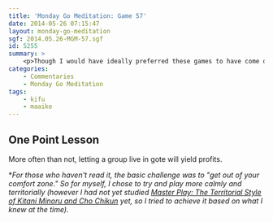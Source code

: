 ```yaml
---
title: 'Monday Go Meditation: Game 57'
date: 2014-05-26 07:15:47
layout: monday-go-meditation
sgf: 2014.05.26-MGM-57.sgf
id: 5255
summary: >
	<p>Though I would have ideally preferred these games to have come out during the month of April, I'm happy to finally feature my games from <a href="http://www.thegochallenge.blogspot.com.au/2014/04/april-challenge.html">Maaike's April's Challenge</a>.* This game was Game #1 for Maaike's April's Challenge. Though this might seem like an aggressive game, I think that I was successful in learning to curb my bloodlust and let White live instead of killing and instead taking large profit in the center. Hopefully you'll agree. Enjoy!</p>
categories:
	- Commentaries
	- Monday Go Meditation
tags:
	- kifu
	- maaike
---
```


## One Point Lesson

More often than not, letting a group live in gote will yield profits.

*_For those who haven't read it, the basic challenge was to "get out of your comfort zone." So for myself, I chose to try and play more calmly and territorially (however I had not yet studied [Master Play: The Territorial Style of Kitani Minoru and Cho Chikun](http://www.slateandshell.com/SSYZ009.html) yet, so I tried to achieve it based on what I knew at the time)._
